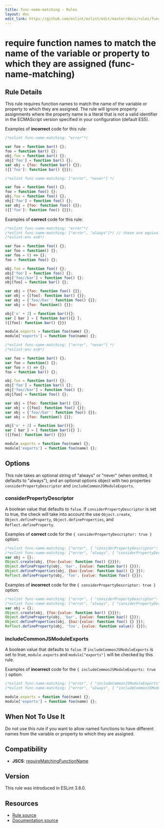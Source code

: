 ```yaml
---
title: func-name-matching - Rules
layout: doc
edit_link: https://github.com/eslint/eslint/edit/master/docs/rules/func-name-matching.md
---
```

<!-- Note: No pull requests accepted for this file. See README.md in the root directory for details. -->

# require function names to match the name of the variable or property to which they are assigned (func-name-matching)

## Rule Details

This rule requires function names to match the name of the variable or property to which they are assigned. The rule will ignore property assignments where the property name is a literal that is not a valid identifier in the ECMAScript version specified in your configuration (default ES5).

Examples of **incorrect** code for this rule:

```js
/*eslint func-name-matching: "error"*/

var foo = function bar() {};
foo = function bar() {};
obj.foo = function bar() {};
obj['foo'] = function bar() {};
var obj = {foo: function bar() {}};
({['foo']: function bar() {}});
```

```js
/*eslint func-name-matching: ["error", "never"] */

var foo = function foo() {};
foo = function foo() {};
obj.foo = function foo() {};
obj['foo'] = function foo() {};
var obj = {foo: function foo() {}};
({['foo']: function foo() {}});
```

Examples of **correct** code for this rule:

```js
/*eslint func-name-matching: "error"*/
/*eslint func-name-matching: ["error", "always"]*/ // these are equivalent
/*eslint-env es6*/

var foo = function foo() {};
var foo = function() {};
var foo = () => {};
foo = function foo() {};

obj.foo = function foo() {};
obj['foo'] = function foo() {};
obj['foo//bar'] = function foo() {};
obj[foo] = function bar() {};

var obj = {foo: function foo() {}};
var obj = {[foo]: function bar() {}};
var obj = {'foo//bar': function foo() {}};
var obj = {foo: function() {}};

obj['x' + 2] = function bar(){};
var [ bar ] = [ function bar(){} ];
({[foo]: function bar() {}})

module.exports = function foo(name) {};
module['exports'] = function foo(name) {};
```

```js
/*eslint func-name-matching: ["error", "never"] */
/*eslint-env es6*/

var foo = function bar() {};
var foo = function() {};
var foo = () => {};
foo = function bar() {};

obj.foo = function bar() {};
obj['foo'] = function bar() {};
obj['foo//bar'] = function foo() {};
obj[foo] = function foo() {};

var obj = {foo: function bar() {}};
var obj = {[foo]: function foo() {}};
var obj = {'foo//bar': function foo() {}};
var obj = {foo: function() {}};

obj['x' + 2] = function bar(){};
var [ bar ] = [ function bar(){} ];
({[foo]: function bar() {}})

module.exports = function foo(name) {};
module['exports'] = function foo(name) {};
```

## Options

This rule takes an optional string of "always" or "never" (when omitted, it defaults to "always"), and an optional options object with two properties `considerPropertyDescriptor` and `includeCommonJSModuleExports`.

### considerPropertyDescriptor

A boolean value that defaults to `false`. If `considerPropertyDescriptor` is set to true, the check will take into account the use `Object.create`, `Object.defineProperty`, `Object.defineProperties`, and `Reflect.defineProperty`.

Examples of **correct** code for the `{ considerPropertyDescriptor: true }` option:

```js
/*eslint func-name-matching: ["error", { "considerPropertyDescriptor": true }]*/
/*eslint func-name-matching: ["error", "always", { "considerPropertyDescriptor": true }]*/ // these are equivalent
var obj = {};
Object.create(obj, {foo:{value: function foo() {}}});
Object.defineProperty(obj, 'bar', {value: function bar() {}});
Object.defineProperties(obj, {baz:{value: function baz() {} }});
Reflect.defineProperty(obj, 'foo', {value: function foo() {}});
```

Examples of **incorrect** code for the `{ considerPropertyDescriptor: true }` option:

```js
/*eslint func-name-matching: ["error", { "considerPropertyDescriptor": true }]*/
/*eslint func-name-matching: ["error", "always", { "considerPropertyDescriptor": true }]*/ // these are equivalent
var obj = {};
Object.create(obj, {foo:{value: function bar() {}}});
Object.defineProperty(obj, 'bar', {value: function baz() {}});
Object.defineProperties(obj, {baz:{value: function foo() {} }});
Reflect.defineProperty(obj, 'foo', {value: function value() {}});
```

### includeCommonJSModuleExports

A boolean value that defaults to `false`. If `includeCommonJSModuleExports` is set to true, `module.exports` and `module["exports"]` will be checked by this rule.

Examples of **incorrect** code for the `{ includeCommonJSModuleExports: true }` option:

```js
/*eslint func-name-matching: ["error", { "includeCommonJSModuleExports": true }]*/
/*eslint func-name-matching: ["error", "always", { "includeCommonJSModuleExports": true }]*/ // these are equivalent

module.exports = function foo(name) {};
module['exports'] = function foo(name) {};
```

## When Not To Use It

Do not use this rule if you want to allow named functions to have different names from the variable or property to which they are assigned.

## Compatibility

* **JSCS**: [requireMatchingFunctionName](https://jscs-dev.github.io/rule/requireMatchingFunctionName)

## Version

This rule was introduced in ESLint 3.8.0.

## Resources

* [Rule source](https://github.com/eslint/eslint/tree/master/lib/rules/func-name-matching.js)
* [Documentation source](https://github.com/eslint/eslint/tree/master/docs/rules/func-name-matching.md)

